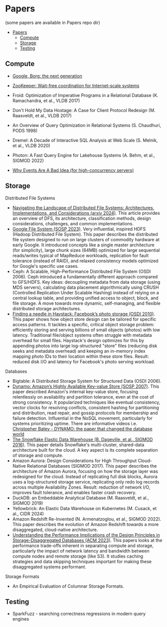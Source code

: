 # Papers

(some papers are available in Papers repo dir)

- [Papers](#papers)
  - [Compute](#compute)
  - [Storage](#storage)
  - [Testing](#testing)

## Compute

* [Google, Borg: the next generation](https://www.cs.cmu.edu/~harchol/Papers/EuroSys20.pdf)

* [ZooKeeper: Wait-free coordination for Internet-scale systems](https://www.usenix.org/legacy/event/atc10/tech/full_papers/Hunt.pdf)
* Froid: Optimization of Imperative Programs in a Relational Database (K. Ramachandra, et al., VLDB 2017)
* Don't Hold My Data Hostage: A Case for Client Protocol Redesign (M. Raasveldt, et al., VLDB 2017)
* An Overview of Query Optimization in Relational Systems (S. Chaudhuri, PODS 1998)
* Dremel: A Decade of Interactive SQL Analysis at Web Scale (S. Melnik, et al., VLDB 2020)
* Photon: A Fast Query Engine for Lakehouse Systems (A. Behm, et al., SIGMOD 2022)
* [Why Events Are A Bad Idea (for high-concurrency servers)](Papers/why_events_are_a_bad_idea.pdf)

## Storage

Distributed File Systems
* [Navigating the Landscape of Distributed File Systems: Architectures, Implementations, and Considerations (arxiv 2024)](./Papers/navigating_landscape_distributed_file_system.pdf). This article provides an overview of DFS, its architecture, classification methods, design considerations, challenges, and common implementations.
* [Google File System (SOSP 2023)](https://static.googleusercontent.com/media/research.google.com/en//archive/gfs-sosp2003.pdf). Very influential, inspired HDFS (Hadoop Distributed File System). This paper describes the distributed file system designed to run on large clusters of commodity hardware at early Google. It introduced concepts like a single master architecture (for simplicity), large chunk sizes (64MB) optimized for large sequential reads/writes typical of MapReduce workloads, replication for fault tolerance (instead of RAID), and relaxed consistency models optimized for Google's specific use cases.
* Ceph: A Scalable, High-Performance Distributed File System (OSDI 2006). Ceph introduced a fundamentally different approach compared to GFS/HDFS. Key ideas: decoupling metadata from data storage (using MDS servers), calculating data placement algorithmically using CRUSH (Controlled Replication Under Scalable Hashing) instead of relying on a central lookup table, and providing unified access to object, block, and file storage. A move towards more dynamic, self-managing, and flexible distributed storage architectures.
* [Finding a needle in Haystack: Facebook’s photo storage (OSDI 2010)](./Papers/finding_needle_in_haystack_facebook_photo_storage.pdf). This paper shows how object store design can be tailored for specific access patterns. It tackles a specific, critical object storage problem: efficiently storing and serving billions of small objects (photos) with low latency. Traditional file/object systems often struggle with metadata overhead for small files. Haystack's design optimizes for this by appending photos into large log-structured "store" files (reducing disk seeks and metadata overhead) and keeping an in-memory index mapping photo IDs to their location within these store files. Result: reduced disk I/O and latency for Facebook's photo serving workload.

Databases
* Bigtable: A Distributed Storage System for Structured Data (OSDI 2006).
* [Dynamo: Amazon’s Highly Available Key-value Store (SOSP 2007)](https://www.allthingsdistributed.com/files/amazon-dynamo-sosp2007.pdf). This paper described Amazon's internal key-value store, focusing relentlessly on availability and partition tolerance, even at the cost of strong consistency. It popularized techniques like eventual consistency, vector clocks for resolving conflicts, consistent hashing for partitioning and distribution, read repair, and gossip protocols for membership and failure detection. Influential in the NoSQL movement, particularly for systems prioritizing uptime. There are informative videos i.e. [Christopher Batey - DYNAMO: the paper that changed the database world](https://www.youtube.com/watch?v=hMt9yFp0JKM)
* [The Snowflake Elastic Data Warehouse (B. Dageville, et al., SIGMOD 2016)](./Papers/Snowflake_elastic_data_warehouse.pdf). This paper details Snowflake's multi-cluster, shared-data architecture built for the cloud. A key aspect is its complete separation of storage and compute.
* Amazon Aurora: Design Considerations for High Throughput Cloud-Native Relational Databases (SIGMOD 2017). This paper describes the architecture of Amazon Aurora, focusing on how the storage layer was redesigned for the cloud. Instead of replicating full disk blocks, Aurora uses a log-structured storage service, replicating only redo log records across multiple Availability Zones. Result: reduction of network I/O, improves fault tolerance, and enables faster crash recovery.
* DuckDB: an Embeddable Analytical Database (M. Raasveldt, et al., SIGMOD 2019)
* Yellowbrick: An Elastic Data Warehouse on Kubernetes (M. Cusack, et al., CIDR 2024)
* Amazon Redshift Re-Invented (N. Armenatzoglou, et al., SIGMOD 2022). This paper describes the evolution of Amazon Redshift towards a more disaggregated, cloud-native architecture.
* [Understanding the Performance Implications of the Design Principles in Storage-Disaggregated Databases (ACM 2023)](https://dl.acm.org/doi/10.1145/3654983). This papers looks at the performance trade-offs inherent in separating compute and storage, particularly the impact of network latency and bandwidth between compute nodes and remote storage (like S3). It studies caching strategies and data skipping techniques important for making these disaggregated systems performant.

Storage Formats
* An Empirical Evaluation of Columnar Storage Formats.

## Testing

* SparkFuzz - searching correctness regressions in modern query engines
